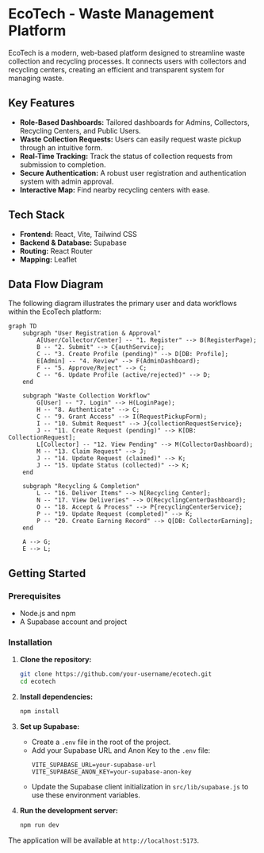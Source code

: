 
# EcoTech - Waste Management Platform

EcoTech is a modern, web-based platform designed to streamline waste collection and recycling processes. It connects users with collectors and recycling centers, creating an efficient and transparent system for managing waste.

## Key Features

- **Role-Based Dashboards:** Tailored dashboards for Admins, Collectors, Recycling Centers, and Public Users.
- **Waste Collection Requests:** Users can easily request waste pickup through an intuitive form.
- **Real-Time Tracking:** Track the status of collection requests from submission to completion.
- **Secure Authentication:** A robust user registration and authentication system with admin approval.
- **Interactive Map:** Find nearby recycling centers with ease.

## Tech Stack

- **Frontend:** React, Vite, Tailwind CSS
- **Backend & Database:** Supabase
- **Routing:** React Router
- **Mapping:** Leaflet

## Data Flow Diagram

The following diagram illustrates the primary user and data workflows within the EcoTech platform:

```mermaid
graph TD
    subgraph "User Registration & Approval"
        A[User/Collector/Center] -- "1. Register" --> B(RegisterPage);
        B -- "2. Submit" --> C{authService};
        C -- "3. Create Profile (pending)" --> D[DB: Profile];
        E[Admin] -- "4. Review" --> F(AdminDashboard);
        F -- "5. Approve/Reject" --> C;
        C -- "6. Update Profile (active/rejected)" --> D;
    end

    subgraph "Waste Collection Workflow"
        G[User] -- "7. Login" --> H(LoginPage);
        H -- "8. Authenticate" --> C;
        C -- "9. Grant Access" --> I(RequestPickupForm);
        I -- "10. Submit Request" --> J{collectionRequestService};
        J -- "11. Create Request (pending)" --> K[DB: CollectionRequest];
        L[Collector] -- "12. View Pending" --> M(CollectorDashboard);
        M -- "13. Claim Request" --> J;
        J -- "14. Update Request (claimed)" --> K;
        J -- "15. Update Status (collected)" --> K;
    end

    subgraph "Recycling & Completion"
        L -- "16. Deliver Items" --> N[Recycling Center];
        N -- "17. View Deliveries" --> O(RecyclingCenterDashboard);
        O -- "18. Accept & Process" --> P{recyclingCenterService};
        P -- "19. Update Request (completed)" --> K;
        P -- "20. Create Earning Record" --> Q[DB: CollectorEarning];
    end

    A --> G;
    E --> L;
```

## Getting Started

### Prerequisites

- Node.js and npm
- A Supabase account and project

### Installation

1.  **Clone the repository:**
    ```bash
    git clone https://github.com/your-username/ecotech.git
    cd ecotech
    ```

2.  **Install dependencies:**
    ```bash
    npm install
    ```

3.  **Set up Supabase:**
    - Create a `.env` file in the root of the project.
    - Add your Supabase URL and Anon Key to the `.env` file:
      ```
      VITE_SUPABASE_URL=your-supabase-url
      VITE_SUPABASE_ANON_KEY=your-supabase-anon-key
      ```
    - Update the Supabase client initialization in `src/lib/supabase.js` to use these environment variables.

4.  **Run the development server:**
    ```bash
    npm run dev
    ```

The application will be available at `http://localhost:5173`.
